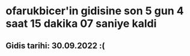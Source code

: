 # ofarukbicer'in gidisine son 5 gun 4 saat 15 dakika 07 saniye kaldi

## Gidis tarihi: 30.09.2022 :(